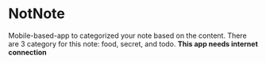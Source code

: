 # NotNote
Mobile-based-app to categorized your note based on the content. There are 3 category for this note: food, secret, and todo.
<b>This app needs internet connection</b>
